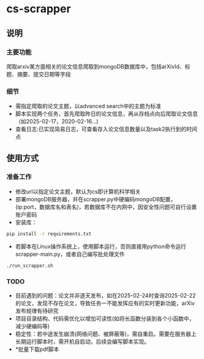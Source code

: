 # cs-scrapper

## 说明

### 主要功能

爬取arxiv某方面相关的论文信息爬取到mongoDB数据库中，包括arXivId、标题、摘要、提交日期等字段

### 细节

- 需指定爬取的论文主题，以advanced search中的主题为标准
- 脚本实现两个任务，首先爬取昨日的论文信息，再从存档点向后爬取论文信息（如2025-02-17，2020-02-16...)
- 查看日志:已实现简易日志，可查看存入论文信息数量以及task2执行到的时间点

## 使用方式

### 准备工作

- 修改url以指定论文主题，默认为cs即计算机科学相关
- 部署mongoDB服务器，并在scrapper.py中硬编码mongoDB配置，(ip:port，数据库名和表名)，若数据库不在内网中，因安全性问题可自行设置账户密码
- 安装库：

```bash
pip install -r requirements.txt
```

- 若脚本在Linux操作系统上，使用脚本运行，否则直接用python命令运行scrapper-main.py，或者自己编写批处理文件

```bash
./run_scrapper.sh
```

### TODO

- 目前遇到的问题：论文并非逐天发布，如在2025-02-24时查询2025-02-22的论文，发现不存在论文，导致任务一不能发挥应有的实时更新功能，arXiv发布规律有待研究
- 项目目录结构、代码需优化以增加可读性(如将长函数分装到各个小函数中，减少硬编码等)
- 稳定性：若中途发生崩溃(网络问题、被屏蔽等)，需自重启。需要在服务器上长期运行脚本时，需开机自启动，后续会编写脚本实现。
- *批量下载pdf脚本